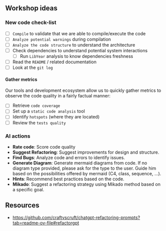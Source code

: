 ## Workshop ideas
### New code check-list
- [ ] `Compile` to validate that we are able to compile/execute the code
- [ ] `Analyze potential warnings` during compilation
- [ ] `Analyze the code structure` to understand the architecture 
- [ ] Check dependencies to understand potential system interactions
  - [ ] Run `LibYear` analysis to know dependencies freshness
- [ ] Read the `README` / related documentation
- [ ] Look at the `git log`

#### Gather metrics
Our tools and development ecosystem allow us to quickly gather metrics to observe the code quality in a fairly factual manner:
- [ ] Retrieve `code coverage` 
- [ ] Set up a `static code analysis` tool
- [ ] Identify `hotspots` (where they are located)
- [ ] Review the `tests quality`

### AI actions
- **Rate code**: Score code quality
- **Suggest Refactoring**: Suggest improvements for design and structure.
- **Find Bugs**: Analyze code and errors to identify issues.
- **Generate Diagram**: Generate mermaid diagrams from code. If no diagram type provided, please ask for the type to the user. Guide him based on the possibilities offered by mermaid (C4, class, sequence, ...).
- **Hints**: Recommend best practices based on the code.
- **Mikado**: Suggest a refactoring strategy using Mikado method based on a specific goal. 

## Resources
- https://github.com/craftvscruft/chatgpt-refactoring-prompts?tab=readme-ov-file#refactorgpt